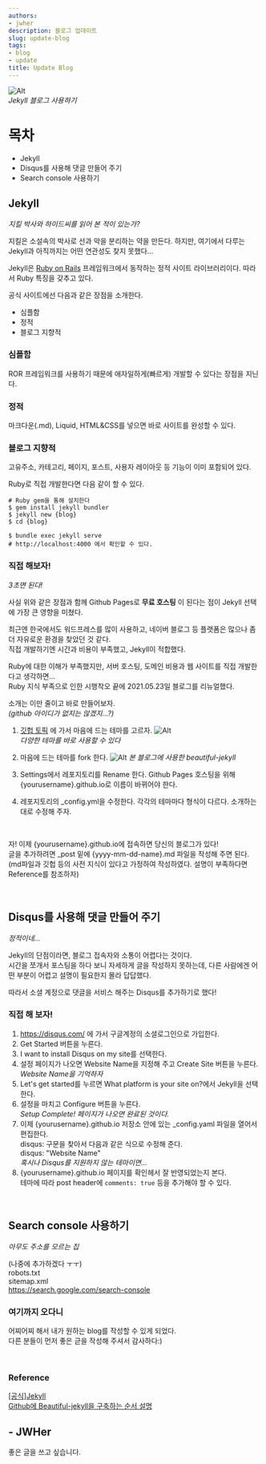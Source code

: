 ```yaml
---
authors:
- jwher
description: 블로그 업데이트
slug: update-blog
tags:
- blog
- update
title: Update Blog
---
```


<!--truncate-->

<!-- image repository: https://raw.githubusercontent.com/JWHer/jwher.github.io/master/_posts/images/ -->
![Alt](https://raw.githubusercontent.com/JWHer/jwher.github.io/master/assets/img/Jekyll.png "Jekyll")  
*Jekyll 블로그 사용하기*  

# 목차
* Jekyll
* Disqus를 사용해 댓글 만들어 주기
* Search console 사용하기

## Jekyll 

*지킬 박사와 하이드씨를 읽어 본 적이 있는가?*

지킬은 소설속의 박사로 선과 악을 분리하는 약을 만든다. 하지만, 여기에서 다루는 Jekyll과 아직까지는
어떤 연관성도 찾지 못했다...  

Jekyll은 [Ruby on Rails](https://ko.wikipedia.org/wiki/%EB%A3%A8%EB%B9%84_%EC%98%A8_%EB%A0%88%EC%9D%BC%EC%A6%88)
프레임워크에서 동작하는 정적 사이트 라이브러리이다. 따라서 Ruby 특징을 갖추고 있다.  

공식 사이트에선 다음과 같은 장점을 소개한다.
* 심플함
* 정적
* 블로그 지향적

### 심플함  
ROR 프레임워크를 사용하기 때문에 애자일하게(빠르게) 개발할 수 있다는 장점을 지닌다.  

### 정적  
마크다운(.md), Liquid, HTML&CSS를 넣으면 바로 사이트를 완성할 수 있다.

### 블로그 지향적
고유주소, 카테고리, 페이지, 포스트, 사용자 레이아웃 등 기능이 이미 포함되어 있다.  

Ruby로 직접 개발한다면 다음 같이 할 수 있다.  
```shell
# Ruby gem을 통해 설치한다
$ gem install jekyll bundler
$ jekyll new {blog}
$ cd {blog}

$ bundle exec jekyll serve
# http://localhost:4000 에서 확인할 수 있다.
```

### 직접 해보자!
*3초면 된다!*

사실 위와 같은 장점과 함께 Github Pages로 **무료 호스팅** 이 된다는 점이
Jekyll 선택에 가장 큰 영향을 미쳤다.  

최근엔 한국에서도 워드프레스를 많이 사용하고, 네이버 블로그 등 플랫폼은 많으나
좀더 자유로운 환경을 찾았던 것 같다.  
직접 개발하기엔 시간과 비용이 부족했고, Jekyll이 적합했다.

Ruby에 대한 이해가 부족했지만, 
서버 호스팅, 도메인 비용과 웹 사이트를 직접 개발한다고 생각하면...  
Ruby 지식 부족으로 인한 시행착오 끝에 2021.05.23일 블로그를 리뉴얼했다.   

소개는 이만 줄이고 바로 만들어보자.  
*(github 아이디가 없지는 않겠지...?)*

1. [깃헙 토픽](https://github.com/topics/jekyll) 에 가서 마음에 드는 테마를 고르자.
  ![Alt](https://raw.githubusercontent.com/JWHer/jwher.github.io/master/_posts/images/github-jekyll.png "github-jekyll")  
  *다양한 테마를 바로 사용할 수 있다*

2. 마음에 드는 테마를 fork 한다.
  ![Alt](https://raw.githubusercontent.com/JWHer/jwher.github.io/master/assets/img/install-steps.gif "install-steps")
  *본 블로그에 사용한 beautiful-jekyll*

3. Settings에서 레포지토리를 Rename 한다.
  Github Pages 호스팅을 위해 {yourusername}.github.io로 이름이 바뀌어야 한다.

4. 레포지토리의 _config.yml을 수정한다.
  각각의 테마마다 형식이 다르다. 소개하는대로 수정해 주자.

<br/>

자! 이제 {yourusername}.github.io에 접속하면 당신의 블로그가 있다!  
글을 추가하려면 _post 밑에 {yyyy-mm-dd-name}.md 파일을 작성해 주면 된다.  
(md파일과 깃헙 등의 사전 지식이 있다고 가정하여 작성하였다. 설명이 부족하다면 Reference를 참조하자)

<br/>

## Disqus를 사용해 댓글 만들어 주기 
*정적이네...*

Jekyll의 단점이라면, 블로그 접속자와 소통이 어렵다는 것이다.  
시간을 쪼개서 포스팅을 하다 보니 자세하게 글을 작성하지 못하는데,
다른 사람에겐 어떤 부분이 어렵고 설명이 필요한지 몰라 답답했다.

따라서 소셜 계정으로 댓글을 서비스 해주는 Disqus를 추가하기로 했다!

### 직접 해 보자!
1. https://disqus.com/ 에 가서 구글계정의 소셜로그인으로 가입한다.
2. Get Started 버튼을 누른다.
3. I want to install Disqus on my site를 선택한다.
4. 설정 페이지가 나오면 Website Name을 지정해 주고 Create Site 버튼을 누른다.  
   *Website Name을 기억하자*  
5. Let's get started를 누르면 What platform is your site on?에서 Jekyll을 선택한다.  
6. 설정을 마치고 Configure 버튼을 누른다.  
   *Setup Complete! 페이지가 나오면 완료된 것이다.*  
7. 이제 {yourusername}.github.io 저장소 안에 있는 _config.yaml 파일을 열어서 편집한다.  
disqus: 구문을 찾아서 다음과 같은 식으로 수정해 준다.  
disqus: "Website Name"  
*혹시나 Disqus를 지원하지 않는 테마이면...*  
8. {yourusername}.github.io 페이지를 확인헤서 잘 반영되었는지 본다.  
테마에 따라 post header에 ```comments: true``` 등을 추가해야 할 수 있다.

<br/>

## Search console 사용하기
*아무도 주소를 모르는 집*

(나중에 추가하겠다 ㅜㅜ)  
robots.txt  
sitemap.xml  
https://search.google.com/search-console

### 여기까지 오다니
어찌어찌 해서 내가 원하는 blog를 작성할 수 있게 되었다.  
다른 분들이 먼저 좋은 귿을 작성해 주셔서 감사하다:)

<br/>

### Reference  
[[공식]Jekyll](http://jekyllrb-ko.github.io/)  
[Github에 Beautiful-jekyll을 구축하는 순서 설명](https://dymaxionkim.github.io/beautiful-jekyll/2017-01-10-make-blog/)


## - JWHer  
좋은 글을 쓰고 싶습니다.

<!-- update log -->
<!--
본문에 추가할 내용을 적는다.
사진 추가
-->